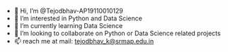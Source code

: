 - 👋 Hi, I’m @Tejodbhav-AP19110010129
- 👀 I’m interested in Python and Data Science
- 🌱 I’m currently learning Data Science
- 💞️ I’m looking to collaborate on Python or Data Science related projects
- 📫 reach me at mail: tejodbhav_k@srmap.edu.in

<!---
Tejodbhav-AP19110010129/Tejodbhav-AP19110010129 is a ✨ special ✨ repository because its `README.md` (this file) appears on your GitHub profile.
You can click the Preview link to take a look at your changes.
--->
